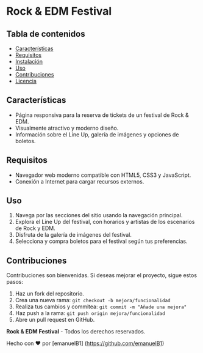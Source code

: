 # Rock & EDM Festival


## Tabla de contenidos

- [Características](#características)
- [Requisitos](#requisitos)
- [Instalación](#instalación)
- [Uso](#uso)
- [Contribuciones](#contribuciones)
- [Licencia](#licencia)

## Características

- Página responsiva para la reserva de tickets de un festival de Rock & EDM.
- Visualmente atractivo y moderno diseño.
- Información sobre el Line Up, galería de imágenes y opciones de boletos.

## Requisitos

- Navegador web moderno compatible con HTML5, CSS3 y JavaScript.
- Conexión a Internet para cargar recursos externos.


## Uso

1. Navega por las secciones del sitio usando la navegación principal.
2. Explora el Line Up del festival, con horarios y artistas de los escenarios de Rock y EDM.
3. Disfruta de la galería de imágenes del festival.
4. Selecciona y compra boletos para el festival según tus preferencias.

## Contribuciones

Contribuciones son bienvenidas. Si deseas mejorar el proyecto, sigue estos pasos:

1. Haz un fork del repositorio.
2. Crea una nueva rama: `git checkout -b mejora/funcionalidad`
3. Realiza tus cambios y commitea: `git commit -m "Añade una mejora"`
4. Haz push a la rama: `git push origin mejora/funcionalidad`
5. Abre un pull request en GitHub.



**Rock & EDM Festival** - Todos los derechos reservados.

Hecho con ❤️ por [emanuelB1] (https://github.com/emanuelB1)
